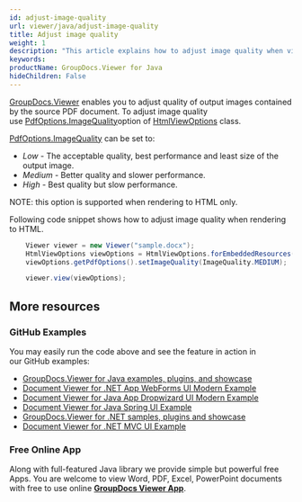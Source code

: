 ```yaml
---
id: adjust-image-quality
url: viewer/java/adjust-image-quality
title: Adjust image quality
weight: 1
description: "This article explains how to adjust image quality when viewing PDF Documents with GroupDocs.Viewer within your Java applications."
keywords: 
productName: GroupDocs.Viewer for Java
hideChildren: False
---
```

[GroupDocs.Viewer](https://products.groupdocs.com/viewer) enables you to adjust quality of output images contained by the source PDF document. To adjust image quality use [PdfOptions.ImageQuality](https://apireference.groupdocs.com/java/viewer/groupdocs.viewer.options/pdfoptions/properties/imagequality)option of [HtmlViewOptions](https://apireference.groupdocs.com/java/viewer/groupdocs.viewer.options/htmlviewoptions) class.

[PdfOptions.ImageQuality](https://apireference.groupdocs.com/java/viewer/groupdocs.viewer.options/pdfoptions/properties/imagequality) can be set to:

*   *Low* - The acceptable quality, best performance and least size of the output image.
*   *Medium* - Better quality and slower performance.
*   *High* - Best quality but slow performance.

NOTE: this option is supported when rendering to HTML only.

Following code snippet shows how to adjust image quality when rendering to HTML.

```java
    Viewer viewer = new Viewer("sample.docx");
    HtmlViewOptions viewOptions = HtmlViewOptions.forEmbeddedResources();
    viewOptions.getPdfOptions().setImageQuality(ImageQuality.MEDIUM);

    viewer.view(viewOptions);
```

## More resources
### GitHub Examples
You may easily run the code above and see the feature in action in our GitHub examples:
*   [GroupDocs.Viewer for Java examples, plugins, and showcase](https://github.com/groupdocs-viewer/GroupDocs.Viewer-for-Java)
*   [Document Viewer for .NET App WebForms UI Modern Example](https://github.com/groupdocs-viewer/GroupDocs.Viewer-for-Java-WebForms)    
*   [Document Viewer for Java App Dropwizard UI Modern Example](https://github.com/groupdocs-viewer/GroupDocs.Viewer-for-Java-Dropwizard)    
*   [Document Viewer for Java Spring UI Example](https://github.com/groupdocs-viewer/GroupDocs.Viewer-for-Java-Spring)
*   [GroupDocs.Viewer for .NET samples, plugins and showcase](https://github.com/groupdocs-viewer/GroupDocs.Viewer-for-.NET)
*   [Document Viewer for .NET MVC UI Example](https://github.com/groupdocs-viewer/GroupDocs.Viewer-for-Java-MVC)     

### Free Online App
Along with full-featured Java library we provide simple but powerful free Apps.
You are welcome to view Word, PDF, Excel, PowerPoint documents with free to use online **[GroupDocs Viewer App](https://products.groupdocs.app/viewer)**.